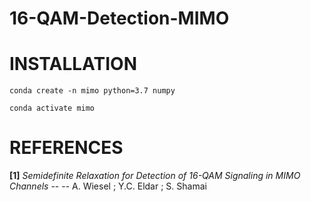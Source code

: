 # 16-QAM-Detection-MIMO

# INSTALLATION

`conda create -n mimo python=3.7 numpy`

`conda activate mimo`

# REFERENCES
**[1]** _Semidefinite Relaxation for Detection of 16-QAM Signaling in MIMO Channels_ -- -- A. Wiesel ; Y.C. Eldar ; S. Shamai
